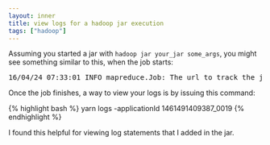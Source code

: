```yaml
---
layout: inner
title: view logs for a hadoop jar execution
tags: ["hadoop"]
---
```

Assuming you started a jar with `hadoop jar your_jar some_args`, you might see 
something similar to this, when the job starts:

<pre>
16/04/24 07:33:01 INFO mapreduce.Job: The url to track the job: http://quickstart.cloudera:8088/proxy/application_1461491409387_0019/
</pre>

Once the job finishes, a way to view your logs is by issuing this command:

{% highlight bash %}
yarn logs -applicationId 1461491409387_0019
{% endhighlight %}

I found this helpful for viewing log statements that I added in the jar.
